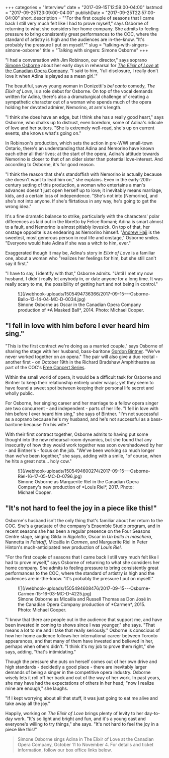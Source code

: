 +++
categories = "Interview"
date = "2017-09-15T12:59:00-04:00"
lastmod = "2017-09-25T23:09:00-04:00"
publishDate = "2017-09-25T22:57:00-04:00"
short_description = "\"For the first couple of seasons that I came back I still very much felt like I had to prove myself,\" says Osborne of returning to what she considers her home company. She admits to feeling pressure to bring consistently great performances to the COC, where the standard of artistry is high and the audiences are in-the-know. \"It's probably the pressure I put on myself.\""
slug = "talking-with-singers-simone-osborne"
title = "Talking with singers: Simone Osborne"
+++

"I had a conversation with Jim Robinson, our director," says soprano [Simone Osborne](/scene/people/simone-osborne/) about her early days in rehearsal for [*The Elixir of Love* at the Canadian Opera Company](http://coc.ca/PerformancesAndTickets/1718Season/ElixirofLove.aspx). "I said to him, 'full disclosure, I really don't love it when Adina is played as a mean girl.'"

The beautiful, savvy young woman in Donizetti's *bel canto* comedy, *The Elixir of Love*, is a role debut for Osborne. On top of the vocal demands written for Adina, there's also a dramaturgical challenge of creating a sympathetic character out of a woman who spends much of the opera holding her devoted admirer, Nemorino, at arm's length.

"I think she does have an edge, but I think she has a really good heart," says Osborne, who chalks up to distrust, even boredom, some of Adina's ridicule of love and her suitors. "She is extremely well-read, she's up on current events, she knows what's going on."

In Robinson's production, which sets the action in pre-WWI small-town Ontario, there's an understanding that Adina and Nemorino have known each other all their lives; at the start of the opera, Adina's attitude towards Nemorino is closer to that of an older sister than potential love-interest. And according to Osborne, it's for good reason.

"I think the reason that she's standoffish with Nemorino is actually because she doesn't want to lead him on," she explains. Even in the early-20th-century setting of this production, a woman who entertains a man's advances doesn't just open herself up to love; it inevitably means marriage, kids, and a certain loss of independence. "She's not into [Nemorino], and she's not into anyone. If she's flirtatious in any way, he's going to get the wrong idea."

It's a fine dramatic balance to strike, particularly with the characters' polar differences as laid out in the libretto by Felice Romani; Adina is smart almost to a fault, and Nemorino is almost pitiably lovesick. On top of that, her onstage opposite is as endearing as Nemorino himself. "[Andrew Haji](/talking-with-singers-andrew-haji/) is the sweetest, most generous person in real life and onstage," Osborne smiles. "Everyone would hate Adina if she was a witch to him, ever."

Exaggerated though it may be, Adina's story in *Elixir of Love* is a familiar one, about a woman who "realizes her feelings for him, but she still can't say it first."

"I have to say, I identify with that," Osborne admits. "Until I met my now husband, I didn't really let anybody in, or date anyone for a long time. It was really scary to me, the possibility of getting hurt and not being in control."

<figure data-type="image">
![](/webhook-uploads/1505494736366/2017-09-15---Osborne-Ballo-13-14-04-MC-D-0034.jpg)
<figcaption>Simone Osborne as Oscar in the Canadian Opera Company production of *A Masked Ball*, 2014. Photo: Michael Cooper.</figcaption>
</figure>

## "I fell in love with him before I ever heard him sing."


"This is the first contract we're doing as a married couple," says Osborne of sharing the stage with her husband, bass-baritone [Gordon Bintner](/scene/people/gordon-bintner/). "We've never worked together on an opera." The pair will also give a duo recital - another first - on October 19th in the Richard Bradshaw Amphitheatre as part of the COC's [Free Concert Series](http://www.coc.ca/PerformancesAndTickets/FreeConcertSeries.aspx).

Within the small world of opera, it would be a difficult task for Osborne and Bintner to keep their relationship entirely under wraps; yet they seem to have found a sweet spot between keeping their personal life secret and wholly public. 

For Osborne, her singing career and her marriage to a fellow opera singer are two concurrent - and independent - parts of her life. "I fell in love with him before I ever heard him sing," she says of Bintner. "I'm not successful as a soprano because he's my husband, and he's not successful as a bass-baritone because I'm his wife."

With their first contract together, Osborne admits to having put some thought into the new rehearsal-room dynamics, but she found that any insecurity of how they would work together was soon overshadowed by her - and Bintner's - focus on the job. "We've been working so much longer than we've been together," she says, adding with a smile, "of course, when he hits a great note... holy cow."

<figure data-type="image">
![](/webhook-uploads/1505494600274/2017-09-15---Osborne-Riel-16-17-05-MC-D-0796.jpg)
<figcaption>Simone Osborne as Marguerite Riel in the Canadian Opera Company's new production of *Louis Riel*, 2017. Photo: Michael Cooper.</figcaption>
</figure>

## "It's not hard to feel the joy in a piece like this!"

Osborne's husband isn't the only thing that's familiar about her return to the COC. She's a graduate of the company's Ensemble Studio program, and in recent seasons she has been a regular presence on the Four Seasons Centre stage, singing Gilda in *Rigoletto*, Oscar in *Un ballo in maschera*, Nannetta in *Falstaff*, Micaëla in *Carmen*, and Marguerite Riel in Peter Hinton's much-anticipated new production of *Louis Riel*.

"For the first couple of seasons that I came back I still very much felt like I had to prove myself," says Osborne of returning to what she considers her home company. She admits to feeling pressure to bring consistently great performances to the COC, where the standard of artistry is high and the audiences are in-the-know. "It's probably the pressure I put on myself."

<figure data-type="image">
![](/webhook-uploads/1505494608476/2017-09-15---Osborne-Carmen-15-16-03-MC-D-4225.jpg)
<figcaption>Simone Osborne as Micaëla and Russell Thomas as Don José in the Canadian Opera Company production of *Carmen*, 2015. Photo: Michael Cooper.</figcaption>
</figure>

"I know that there are people out in the audience that support me, and have been invested in coming to shows since I was younger," she says. "That means a lot to me and I take that really seriously." Osborne is conscious of how her home audience follows her international career between Toronto appearances, and that many of them have invested and believed in her, perhaps when others didn't. "I think it's my job to prove them right," she says, adding, "that's intimidating."

Though the pressure she puts on herself comes out of her own drive and high standards - decidedly a good place - there are inevitably larger demands of being a singer in the competitive opera industry. Osborne wisely lets it roll off her back and out of the way of her work. In past years, she may have had the expectations of others in her head; "now I realize mine are enough," she laughs.

"If I kept worrying about all that stuff, it was just going to eat me alive and take away all the joy."

Happily, working on *The Elixir of Love* brings plenty of levity to her day-to-day work. "It's so light and bright and fun, and it's a young cast and everyone's willing to try things," she says. "It's not hard to feel the joy in a piece like this!"

>Simone Osborne sings Adina in The Elixir of Love at the Canadian Opera Company, October 11 to November 4. For details and ticket information, follow our box office links below.
